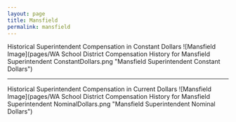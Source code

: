 ```yaml
---
layout: page
title: Mansfield
permalink: mansfield
---
```



Historical Superintendent Compensation in Constant Dollars
![Mansfield Image](pages/WA School District Compensation History for Mansfield Superintendent ConstantDollars.png "Mansfield Superintendent Constant Dollars")

___

Historical Superintendent Compensation in Current Dollars
![Mansfield Image](pages/WA School District Compensation History for Mansfield Superintendent NominalDollars.png "Mansfield Superintendent Nominal Dollars")